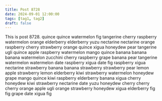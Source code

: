 ```yaml
---
title: Post 8728
date: 2024-09-01 12:00:00
tags: [tag1, tag2]
draft: false
---
```

This is post 8728.
quince
quince
watermelon
fig
tangerine
cherry
raspberry
watermelon
orange
elderberry
elderberry
yuzu
nectarine
nectarine
orange
raspberry
cherry
strawberry
orange
quince
xigua
honeydew
pear
tangerine
ugli
quince
apple
raspberry
watermelon
mango
quince
banana
banana
banana
watermelon
zucchini
cherry
raspberry
grape
banana
pear
tangerine
watermelon
watermelon
date
raspberry
xigua
date
fig
raspberry
xigua
nectarine
strawberry
banana
banana
strawberry
strawberry
pear
lemon
apple
strawberry
lemon
elderberry
kiwi
strawberry
watermelon
honeydew
grape
mango
quince
kiwi
raspberry
elderberry
banana
xigua
cherry
honeydew
kiwi
strawberry
nectarine
date
yuzu
honeydew
cherry
cherry
cherry
orange
apple
ugli
orange
strawberry
honeydew
xigua
elderberry
fig
fig
grape
date
xigua
fig
